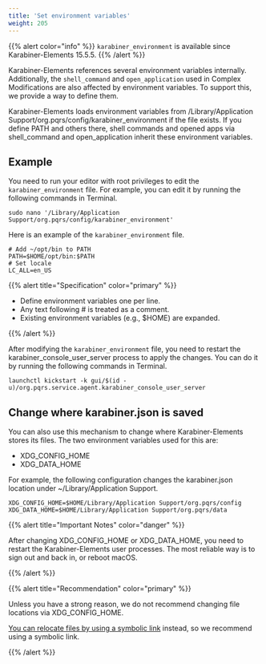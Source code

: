 ```yaml
---
title: 'Set environment variables'
weight: 205
---
```


{{% alert color="info" %}}
`karabiner_environment` is available since Karabiner-Elements 15.5.5.
{{% /alert %}}

Karabiner-Elements references several environment variables internally.
Additionally, the `shell_command` and `open_application` used in Complex Modifications are also affected by environment variables.
To support this, we provide a way to define them.

Karabiner-Elements loads environment variables from /Library/Application Support/org.pqrs/config/karabiner_environment if the file exists.
If you define PATH and others there, shell commands and opened apps via shell_command and open_application inherit these environment variables.

## Example

You need to run your editor with root privileges to edit the `karabiner_environment` file.
For example, you can edit it by running the following commands in Terminal.

```shell
sudo nano '/Library/Application Support/org.pqrs/config/karabiner_environment'
```

Here is an example of the `karabiner_environment` file.

```shell
# Add ~/opt/bin to PATH
PATH=$HOME/opt/bin:$PATH
# Set locale
LC_ALL=en_US
```

{{% alert title="Specification" color="primary" %}}

-   Define environment variables one per line.
-   Any text following # is treated as a comment.
-   Existing environment variables (e.g., $HOME) are expanded.

{{% /alert %}}

After modifying the `karabiner_environment` file, you need to restart the karabiner_console_user_server process to apply the changes.
You can do it by running the following commands in Terminal.

```shell
launchctl kickstart -k gui/$(id -u)/org.pqrs.service.agent.karabiner_console_user_server
```

## Change where karabiner.json is saved

You can also use this mechanism to change where Karabiner-Elements stores its files.
The two environment variables used for this are:

-   XDG_CONFIG_HOME
-   XDG_DATA_HOME

For example, the following configuration changes the karabiner.json location under ~/Library/Application Support.

```shell
XDG_CONFIG_HOME=$HOME/Library/Application Support/org.pqrs/config
XDG_DATA_HOME=$HOME/Library/Application Support/org.pqrs/data
```

{{% alert title="Important Notes" color="danger" %}}

After changing XDG_CONFIG_HOME or XDG_DATA_HOME, you need to restart the Karabiner-Elements user processes. The most reliable way is to sign out and back in, or reboot macOS.

{{% /alert %}}

{{% alert title="Recommendation" color="primary" %}}

Unless you have a strong reason, we do not recommend changing file locations via XDG_CONFIG_HOME.

[You can relocate files by using a symbolic link](/docs/manual/misc/configuration-file-path/) instead, so we recommend using a symbolic link.

{{% /alert %}}
